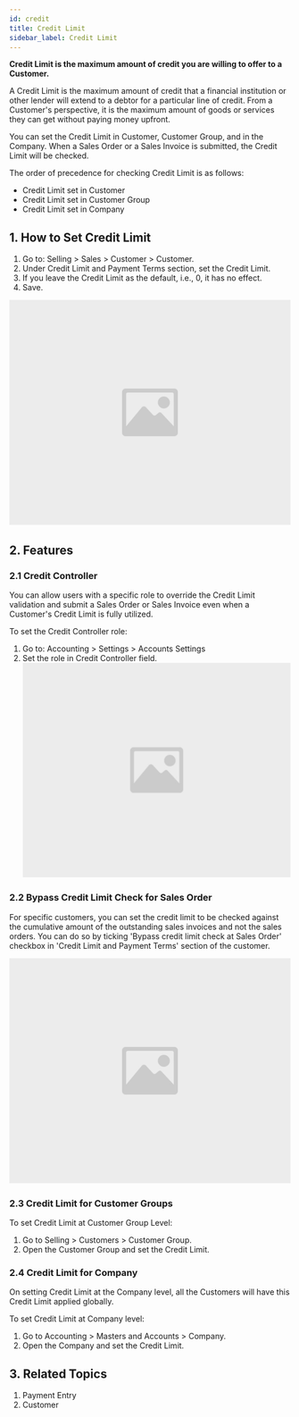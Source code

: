 ```yaml
---
id: credit
title: Credit Limit
sidebar_label: Credit Limit
---
```


**Credit Limit is the maximum amount of credit you are willing to offer to a Customer.**

A Credit Limit is the maximum amount of credit that a financial institution or other lender will extend to a debtor for a particular line of credit. From a Customer's perspective, it is the maximum amount of goods or services they can get without paying money upfront.

You can set the Credit Limit in Customer, Customer Group, and in the Company. When a Sales Order or a Sales Invoice is submitted, the Credit Limit will be checked.

The order of precedence for checking Credit Limit is as follows:

- Credit Limit set in Customer
- Credit Limit set in Customer Group
- Credit Limit set in Company

## 1. How to Set Credit Limit

1. Go to: Selling > Sales > Customer > Customer.
1. Under Credit Limit and Payment Terms section, set the Credit Limit.
1. If you leave the Credit Limit as the default, i.e., 0, it has no effect.
1. Save.

![image](images/image.jpg)

## 2. Features

### 2.1 Credit Controller

You can allow users with a specific role to override the Credit Limit validation and submit a Sales Order or Sales Invoice even when a Customer's Credit Limit is fully utilized.

To set the Credit Controller role:

1. Go to: Accounting > Settings > Accounts Settings
1. Set the role in Credit Controller field.
   ![image](images/image.jpg)

### 2.2 Bypass Credit Limit Check for Sales Order

For specific customers, you can set the credit limit to be checked against the cumulative amount of the outstanding sales invoices and not the sales orders. You can do so by ticking 'Bypass credit limit check at Sales Order' checkbox in 'Credit Limit and Payment Terms' section of the customer.

![image](images/image.jpg)

### 2.3 Credit Limit for Customer Groups

To set Credit Limit at Customer Group Level:

1. Go to Selling > Customers > Customer Group.
1. Open the Customer Group and set the Credit Limit.

### 2.4 Credit Limit for Company

On setting Credit Limit at the Company level, all the Customers will have this Credit Limit applied globally.

To set Credit Limit at Company level:

1. Go to Accounting > Masters and Accounts > Company.
1. Open the Company and set the Credit Limit.

## 3. Related Topics

1. Payment Entry
1. Customer
